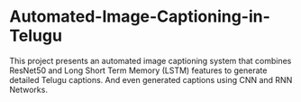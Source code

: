 # Automated-Image-Captioning-in-Telugu
This project presents an automated image captioning system that combines ResNet50 and Long Short Term Memory (LSTM) features to generate detailed Telugu captions. And even generated captions using CNN and RNN Networks.
